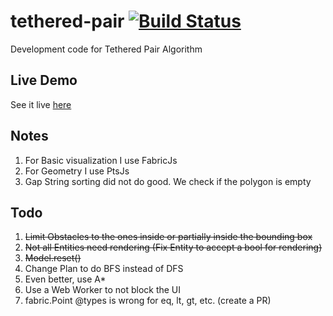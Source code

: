 # tethered-pair [![Build Status](https://travis-ci.com/rteshnizi/tethered-pair.svg?branch=master)](https://travis-ci.com/rteshnizi/tethered-pair)
Development code for Tethered Pair Algorithm

## Live Demo
See it live [here](https://rteshnizi.bitbucket.io/)

## Notes
1. For Basic visualization I use FabricJs
2. For Geometry I use PtsJs
3. Gap String sorting did not do good. We check if the polygon is empty

## Todo
1. ~~Limit Obstacles to the ones inside or partially inside the bounding box~~
2. ~~Not all Entities need rendering (Fix Entity to accept a bool for rendering)~~
3. ~~Model.reset()~~
4. Change Plan to do BFS instead of DFS
5. Even better, use A*
6. Use a Web Worker to not block the UI
7. fabric.Point @types is wrong for eq, lt, gt, etc. (create a PR)